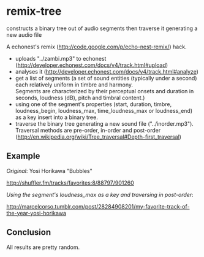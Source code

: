remix-tree
==========

constructs a binary tree out of audio segments then traverse it generating a new audio file

A echonest's remix (http://code.google.com/p/echo-nest-remix/) hack.

 * uploads "../zambi.mp3" to echonest  (http://developer.echonest.com/docs/v4/track.html#upload)
 * analyses it (http://developer.echonest.com/docs/v4/track.html#analyze)
 * get a list of segments (a set of sound entities (typically under a second) each relatively uniform in timbre and harmony.  
Segments are characterized by their perceptual onsets and duration in seconds, loudness (dB), pitch and timbral 
content.)
 * using one of the segment's properties (start, duration, timbre, loudness_begin, loudness_max, time_loudness_max or loudness_end) as a key insert into a binary tree. 
 * traverse the binary tree generating a new sound file ("../inorder.mp3"). Traversal methods are pre-order, in-order and post-order (http://en.wikipedia.org/wiki/Tree_traversal#Depth-first_traversal)

Example
-------

*Original*: Yosi Horikawa "Bubbles"

http://shuffler.fm/tracks/favorites:8/88797/901260

*Using the segment's loudness_max as a key and traversing in post-order*:

http://marcelcorso.tumblr.com/post/28284908201/my-favorite-track-of-the-year-yosi-horikawa


Conclusion
----------

All results are pretty random. 

